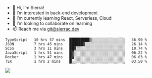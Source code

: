 - 👋 Hi, I’m Sierra!
- 👀 I’m interested in back-end development
- 🌱 I’m currently learning React, Serverless, Cloud
- 💞️ I’m looking to collaborate on learning
- 📫 Reach me via git@sierrac.dev

<!--START_SECTION:waka-->

```text
TypeScript   10 hrs 57 mins  █████████▒░░░░░░░░░░░░░░░   36.90 %
JSON         7 hrs 45 mins   ██████▓░░░░░░░░░░░░░░░░░░   26.14 %
SCSS         3 hrs 11 mins   ██▓░░░░░░░░░░░░░░░░░░░░░░   10.74 %
JavaScript   1 hrs 51 mins   █▓░░░░░░░░░░░░░░░░░░░░░░░   06.22 %
Docker       1 hrs 47 mins   █▓░░░░░░░░░░░░░░░░░░░░░░░   06.03 %
TSX          1 hrs 2 mins    █░░░░░░░░░░░░░░░░░░░░░░░░   03.50 %
```

<!--END_SECTION:waka-->


![](https://hit.yhype.me/github/profile?user_id=7351311)
